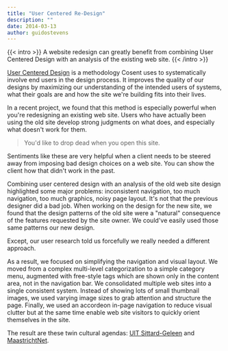 ```yaml
---
title: "User Centered Re-Design"
description: ""
date: 2014-03-13
author: guidostevens
---
```


{{< intro >}}
A website redesign can greatly benefit from combining User Centered Design with an analysis of the existing web site.
{{< /intro >}}

[User Centered Design](http://en.wikipedia.org/wiki/User-centered_design) is a methodology Cosent uses to systematically involve end users in the
design process. It improves the quality of our designs by maximizing our understanding of
the intended users of systems, what their goals are and how the site we're building fits into their lives.

In a recent project, we found that this method is especially powerful when you're redesigning
an existing web site. Users who have actually been using the old site develop strong judgments
on what does, and especially what doesn't work for them.

> You'd like to drop dead when you open this site.

Sentiments like these are very helpful when a client needs to be steered away from imposing
bad design choices on a web site. You can show the client how that didn't work in the past.

Combining user centered design with an analysis of the old web site design highlighted some
major problems: inconsistent navigation, too much navigation, too much graphics, noisy page layout.
It's not that the previous designer did a bad job. When working on the design for the new site,
we found that the design patterns of the old site were a "natural" consequence of the features
requested by the site owner. We could've easily used those same patterns our new design.

Except, our user research told us forcefully we really needed a different approach.

As a result, we focused on simplifying the navigation and visual layout.
We moved from a complex multi-level categorization to a simple category menu, augmented
with free-style tags which are shown only in the content area, not in the navigation bar.
We consolidated multiple web sites into a single consistent system.
Instead of showing lots of small thumbnail images,
we used varying image sizes to grab attention and structure the page.
Finally, we used an accordeon in-page navigation to reduce visual clutter but at the same
time enable web site visitors to quickly orient themselves in the site.

The result are these twin cultural agendas: [UIT Sittard-Geleen](http://uitsittardgeleen.nl) and [MaastrichtNet](http://maastrichtnet.nl).
